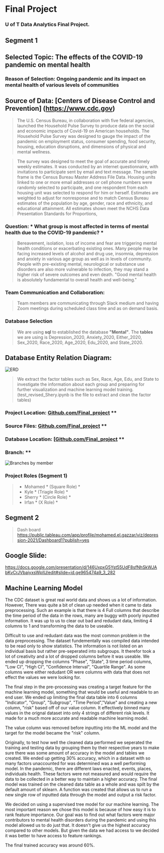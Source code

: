 #  Final Project 
###  U of T Data Analytics Final Project. 

##  Segment 1 

## Selected Topic:  	 The effects of the COVID-19 pandemic on mental health 
### Reason of Selection: Ongoing pandemic and its impact on mental health of various levels of communities 

## Source of Data: [Centers of Disease Control and Prevention] (https://www.cdc.gov)
> The U.S. Census Bureau, in collaboration with five federal agencies, launched the Household Pulse Survey to produce data on the social and economic impacts of Covid-19 on American households. The Household Pulse Survey was designed to gauge the impact of the pandemic on employment status, consumer spending, food security, housing, education disruptions, and dimensions of physical and mental wellness.

> The survey was designed to meet the goal of accurate and timely weekly estimates. It was conducted by an internet questionnaire, with invitations to participate sent by email and text message. The sample frame is the Census Bureau Master Address File Data. Housing units linked to one or more email addresses or cell phone numbers were randomly selected to participate, and one respondent from each housing unit was selected to respond for him or herself. Estimates are weighted to adjust for nonresponse and to match Census Bureau estimates of the population by age, gender, race and ethnicity, and educational attainment. All estimates shown meet the NCHS Data Presentation Standards for Proportions,

### Question: * What group is most affected in terms of mental health due to the COVID-19 pandemic? * 
> Bereavement, isolation, loss of income and fear are triggering mental health conditions or exacerbating existing ones. Many people may be facing increased levels of alcohol and drug use, insomnia, depression and anxiety in various age group as well as in levels of community.
>People with pre-existing mental, neurological or substance use disorders are also more vulnerable to infection, they may stand a higher risk of severe outcomes and even death. "Good mental health is absolutely fundamental to overall health and well-being."

### Team Communication and Collaboration:
> Team members are communicating through Slack medium and having Zoom meetings during scheduled class time and as on demand basis.

### Database Selection
> We are using **sql** to established the database **"Mental"**. 
> The **tables** we are using is Depression_2020, Anxiety_2020, Either_2020, Sex_2020, Race_2020, Age_2020, Edu_2020, and State_2020.

## Database Entity Relation Diagram: 
![ERD](https://github.com/mogazz69/Final_project/blob/7489cecdd913c229e6458409a534bf54936a6513/Database/mentalDB.png)



> We extract the factor tables such as Sex, Race, Age, Edu, and State to investigate the information about each group and  preparing for further visualization and machine learning model training. (test_revised_Shery.ipynb is the file to extract and clean the factor tables)

### Project Location: 	[Github.com/Final_project](https://github.com/IrfanSayeed/Final_project.git) **
### Source Files: 	    [Github.com/Final_project](https://github.com/mogazz69/Final_project/tree/main/Resources) **
### Database Location: 	[[Github.com/Final_project](https://github.com/mogazz69/Final_project/tree/main/Database) **
### Branch: **
![Branches by member](https://github.com/mogazz69/Final_project/blob/main/Database/Branches.PNG)

### Project Roles (Segment 1)
>- Mohamed * (Square Role) *
>- Kyle    * (Triagle Role) *
>- Sherry  * (Circle Role) *
>- Irfan   * (X Role) *

## Segment 2
> Dash board
> https://public.tableau.com/app/profile/mohamed.el.gazzar/viz/depression-2021/Dashboard1?publish=yes

## Google Slide: 
https://docs.google.com/presentation/d/146UxpxG5Yst55UdF8sfNhSkWJAbKvCrJVbaiyxsWpIU/edit#slide=id.ge965474a9_3_282

## Machine Learning Model
The CDC dataset is great real world data and shows us a lot of information. However, There was quite a bit of clean up needed when it came to data preprocessing.
Such an example is that there is 4 Full columns that describe the time period of the data in the rows, many are buggy with poorly inputted information. It was up to 
us to clear out bad and redudant data, limiting 4 columns to 1 and transforming the data to be useable.

Difficult to use and redudant data was the most common problem in the data preprocessing. The dataset fundementally was compiled data intended to be read only to show statistics. 
The information is not listed on an individual basis but rather pre-seperated into subgroups. It therefor took a lot of creativity and a lot of dropped columns before it was useable.
We ended up dropping the columns "Phase", "State", 3 time period columns, "Low CI", "High CI", "Confidence Interval", "Quartile Range". As some columns were either redudant OR were columns with data that does not effect the values we were looking for.

The final step in the pre-processing was creating a target feature for the machine learning model, something that would be useful and readable to an end user.
We ended up limiting the final data table into 6 columns "Indicator", "Group", "Subgroup", "Time Period","Value" and creating a new column, "risk" based off of our value column. It effectively binned many values in the orignal dataset 
into only 4 strings of different risk levels. It made for a much more accurate and readable machine learning model.

The value column was removed before inputting into the ML model and the target for the model became the "risk" column.

Originally, to test how well the cleaned data performed we seperated the training and testing data by grouping them by their respective years to make sure there was some amount of accuracy in the model and tables we created.
We ended up getting 30% accuracy, which in a dataset with so many factors unaccounted for was determined was a well performing model. In the pandemic, there are different laws enacted, events, places, individuals health. These factors were not measured and would require the data to be collected in a better way to maintain a higher accuracy.
The final model was trained on the cleaned data table as a whole and was spilt by the default amount of sklearn. A function was created that allows us to run a new single row of inputted data through the model and output a risk factor.

We decided on using a supervised tree model for our machine learning. The most important reason we chose this model is because of how easy it is to rank feature importance. Our goal
was to find out what factors were major contributors to mental health disorders during the pandemic and using this model allowed us to do just that. It doesn't give us the highest accuracy compared to other models. But given the data we had access to we decided it was better to have access to feature rankings.

The final trained accuracy was around 60%.
